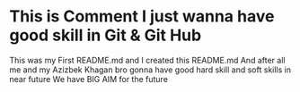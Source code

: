 # This is Comment I just wanna have good skill in Git & Git Hub
This was my First README.md and I created this README.md
And after all me and my Azizbek Khagan bro gonna have good hard skill and soft skills in near future
We have BIG AIM for the future

